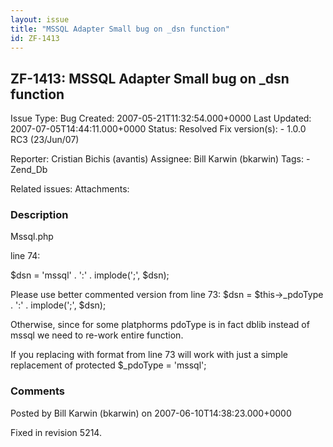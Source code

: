 ```yaml
---
layout: issue
title: "MSSQL Adapter Small bug on _dsn function"
id: ZF-1413
---
```


ZF-1413: MSSQL Adapter Small bug on \_dsn function
--------------------------------------------------

 Issue Type: Bug Created: 2007-05-21T11:32:54.000+0000 Last Updated: 2007-07-05T14:44:11.000+0000 Status: Resolved Fix version(s): - 1.0.0 RC3 (23/Jun/07)
 
 Reporter:  Cristian Bichis (avantis)  Assignee:  Bill Karwin (bkarwin)  Tags: - Zend\_Db
 
 Related issues: 
 Attachments: 
### Description

Mssql.php

line 74:

$dsn = 'mssql' . ':' . implode(';', $dsn);

Please use better commented version from line 73: $dsn = $this->\_pdoType . ':' . implode(';', $dsn);

Otherwise, since for some platphorms pdoType is in fact dblib instead of mssql we need to re-work entire function.

If you replacing with format from line 73 will work with just a simple replacement of protected $\_pdoType = 'mssql';

 

 

### Comments

Posted by Bill Karwin (bkarwin) on 2007-06-10T14:38:23.000+0000

Fixed in revision 5214.

 

 